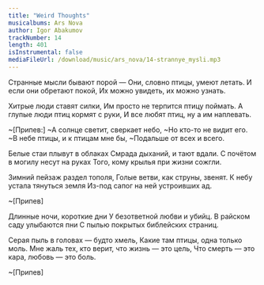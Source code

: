 ```yaml
---
title: "Weird Thoughts"
musicalbums: Ars Nova
author: Igor Abakumov
trackNumber: 14
length: 401
isInstrumental: false
mediaFileUrl: /download/music/ars_nova/14-strannye_mysli.mp3
---
```


Странные мысли бывают порой —
Они, словно птицы, умеют летать.
И если они обретают покой,
Их можно увидеть, их можно узнать.

Хитрые люди ставят силки,
Им просто не терпится птицу поймать.
А глупые люди птиц кормят с руки,
И все любят птиц, ну а им наплевать.

~[Припев:]
~А солнце светит, сверкает небо,
~Но кто-то не видит его.
~В небе птицы, и к птицам мне бы,
~Подальше от всех и всего.

Белые стаи плывут в облаках
Смрада дыханий, и тают вдали.
С почётом в могилу несут на руках
Того, кому крылья при жизни сожгли.

Зимний пейзаж раздел тополя,
Голые ветви, как струны, звенят.
К небу устала тянуться земля
Из-под сапог на ней устроивших ад.

~[Припев]

Длинные ночи, короткие дни
У безответной любви и убийц.
В райском саду улыбаются пни
С пылью покрытых библейских страниц.

Серая пыль в головах — будто хмель,
Какие там птицы, одна только моль.
Мне жаль тех, кто верит, что жизнь — это цель,
Что смерть — это кара, любовь — это боль.

~[Припев]

